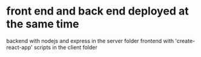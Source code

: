# front end and back end deployed at the same time

backend with nodejs and express in the server folder
frontend with 'create-react-app' scripts in the client folder



